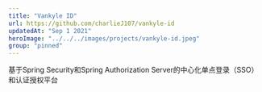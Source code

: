 ```yaml
---
title: "Vankyle ID"
url: https://github.com/charlieJ107/vankyle-id
updatedAt: "Sep 1 2021"
heroImage: "../../../images/projects/vankyle-id.jpeg"
group: "pinned"
---
```

基于Spring Security和Spring Authorization Server的中心化单点登录（SSO）和认证授权平台